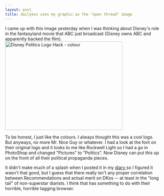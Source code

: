 ```yaml
---
layout: post
title: dailykos uses my graphic as the "open thread" image 
---
```



I came up with this image yesterday when I was thinking about Disney's role in the fantasyland movie that ABC just broadcast (Disney owns ABC and apparently backed the film).<a href="http://www.flickr.com/photos/sbwoodside/238814340/"><img src="http://static.flickr.com/98/238814340_45aa9316f5_o.png" alt="Disney Politics Logo Hack - colour" height="288" width="383" /></a>

To be honest, I just like the colours. I always thought this was a cool logo. But anyways, no more Mr. Nice Guy or whatever. I had a look at the font on their original logo and it looks to me like Rockwell Light so I had a go in PhotoShop and changed "Pictures" to "Politics". Now Disney can put this up on the front of all their political propaganda pieces. 

It didn't make much of a splash when I posted it in my <a href="http://www.dailykos.com/storyonly/2006/9/9/21162/03771">diary </a>so I figured it wasn't that good, but I guess that there really isn't any proper correlation between Recommendations and actual merit on DKos -- at least in the "long tail" of non-superstar diarists. I think that has something to do with their horrible, horrible tagging browser.
